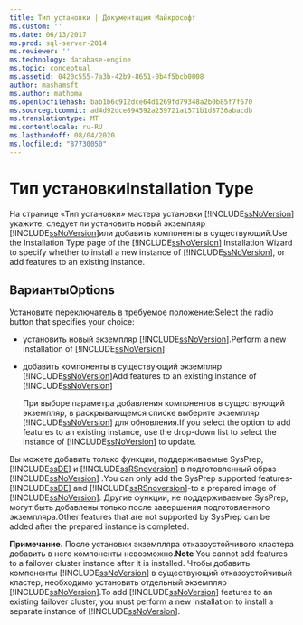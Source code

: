 ```yaml
---
title: Тип установки | Документация Майкрософт
ms.custom: ''
ms.date: 06/13/2017
ms.prod: sql-server-2014
ms.reviewer: ''
ms.technology: database-engine
ms.topic: conceptual
ms.assetid: 0420c555-7a3b-42b9-8651-0b4f5bcb0008
author: mashamsft
ms.author: mathoma
ms.openlocfilehash: bab1b6c912dce64d1269fd79348a2b0b85f7f670
ms.sourcegitcommit: ad4d92dce894592a259721a1571b1d8736abacdb
ms.translationtype: MT
ms.contentlocale: ru-RU
ms.lasthandoff: 08/04/2020
ms.locfileid: "87730050"
---
```

# <a name="installation-type"></a><span data-ttu-id="44c2c-102">Тип установки</span><span class="sxs-lookup"><span data-stu-id="44c2c-102">Installation Type</span></span>
  <span data-ttu-id="44c2c-103">На странице «Тип установки» мастера установки [!INCLUDE[ssNoVersion](../../includes/ssnoversion-md.md)] укажите, следует ли установить новый экземпляр [!INCLUDE[ssNoVersion](../../includes/ssnoversion-md.md)]или добавить компоненты в существующий.</span><span class="sxs-lookup"><span data-stu-id="44c2c-103">Use the Installation Type page of the [!INCLUDE[ssNoVersion](../../includes/ssnoversion-md.md)] Installation Wizard to specify whether to install a new instance of [!INCLUDE[ssNoVersion](../../includes/ssnoversion-md.md)], or add features to an existing instance.</span></span>  
  
## <a name="options"></a><span data-ttu-id="44c2c-104">Варианты</span><span class="sxs-lookup"><span data-stu-id="44c2c-104">Options</span></span>  
 <span data-ttu-id="44c2c-105">Установите переключатель в требуемое положение:</span><span class="sxs-lookup"><span data-stu-id="44c2c-105">Select the radio button that specifies your choice:</span></span>  
  
-   <span data-ttu-id="44c2c-106">установить новый экземпляр [!INCLUDE[ssNoVersion](../../includes/ssnoversion-md.md)].</span><span class="sxs-lookup"><span data-stu-id="44c2c-106">Perform a new installation of [!INCLUDE[ssNoVersion](../../includes/ssnoversion-md.md)]</span></span>  
  
-   <span data-ttu-id="44c2c-107">добавить компоненты в существующий экземпляр [!INCLUDE[ssNoVersion](../../includes/ssnoversion-md.md)]</span><span class="sxs-lookup"><span data-stu-id="44c2c-107">Add features to an existing instance of [!INCLUDE[ssNoVersion](../../includes/ssnoversion-md.md)]</span></span>  
  
     <span data-ttu-id="44c2c-108">При выборе параметра добавления компонентов в существующий экземпляр, в раскрывающемся списке выберите экземпляр [!INCLUDE[ssNoVersion](../../includes/ssnoversion-md.md)] для обновления.</span><span class="sxs-lookup"><span data-stu-id="44c2c-108">If you select the option to add features to an existing instance, use the drop-down list to select the instance of [!INCLUDE[ssNoVersion](../../includes/ssnoversion-md.md)] to update.</span></span>  
  
 <span data-ttu-id="44c2c-109">Вы можете добавить только функции, поддерживаемые SysPrep, [!INCLUDE[ssDE](../../includes/ssde-md.md)] и [!INCLUDE[ssRSnoversion](../../includes/ssrsnoversion-md.md)] в подготовленный образ [!INCLUDE[ssNoVersion](../../includes/ssnoversion-md.md)] .</span><span class="sxs-lookup"><span data-stu-id="44c2c-109">You can only add the SysPrep supported features-[!INCLUDE[ssDE](../../includes/ssde-md.md)] and [!INCLUDE[ssRSnoversion](../../includes/ssrsnoversion-md.md)]-to a prepared image of [!INCLUDE[ssNoVersion](../../includes/ssnoversion-md.md)].</span></span> <span data-ttu-id="44c2c-110">Другие функции, не поддерживаемые SysPrep, могут быть добавлены только после завершения подготовленного экземпляра.</span><span class="sxs-lookup"><span data-stu-id="44c2c-110">Other features that are not supported by SysPrep can be added after the prepared instance is completed.</span></span>  
  
 <span data-ttu-id="44c2c-111">**Примечание.** После установки экземпляра отказоустойчивого кластера добавить в него компоненты невозможно.</span><span class="sxs-lookup"><span data-stu-id="44c2c-111">**Note** You cannot add features to a failover cluster instance after it is installed.</span></span> <span data-ttu-id="44c2c-112">Чтобы добавить компоненты [!INCLUDE[ssNoVersion](../../includes/ssnoversion-md.md)] в существующий отказоустойчивый кластер, необходимо установить отдельный экземпляр [!INCLUDE[ssNoVersion](../../includes/ssnoversion-md.md)].</span><span class="sxs-lookup"><span data-stu-id="44c2c-112">To add [!INCLUDE[ssNoVersion](../../includes/ssnoversion-md.md)] features to an existing failover cluster, you must perform a new installation to install a separate instance of [!INCLUDE[ssNoVersion](../../includes/ssnoversion-md.md)].</span></span>  
  
  
